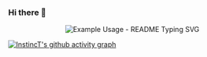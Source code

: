 ### Hi there 👋

<!--
**monish-instinct/monish-instinct** is a ✨ _special_ ✨ repository because its `README.md` (this file) appears on your GitHub profile.

Here are some ideas to get you started:

- 🔭 I’m currently working on ...
- 🌱 I’m currently learning ...
- 👯 I’m looking to collaborate on ...
- 🤔 I’m looking for help with ...
- 💬 Ask me about ...
- 📫 How to reach me: ...
- 😄 Pronouns: ...
- ⚡ Fun fact: ...
-->
<p align="center">
  <img src="https://readme-typing-svg.demolab.com/?lines=Hi+there..!&font=Fira%20Code&center=true&width=380&height=50&duration=4000&pause=1000" alt="Example Usage - README Typing SVG">
</p>

[![InstincT's github activity graph](https://github-readme-activity-graph.vercel.app/graph?username=monish-instinct&bg_color=000000&color=d695d1&line=91368b&point=636363&area=true&hide_border=true)](https://github.com/ashutosh00710/github-readme-activity-graph)
